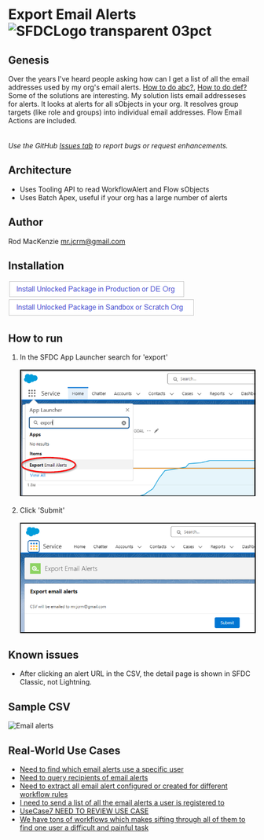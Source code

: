 # Export Email Alerts  ![SFDCLogo transparent 03pct](https://user-images.githubusercontent.com/16543260/233866155-fcd090d8-82cd-49fa-90d7-d2c2f2ee4b00.png)
## Genesis
Over the years I've heard people asking how can I get a list of all the email addresses used by my org's email alerts.  [How to do abc?](https://shit.com), [How to do def?](https://shit.com) Some of the solutions are interesting.  My solution lists email addresseses for alerts. It looks at alerts for all sObjects in your org. It resolves group targets (like role and groups) into individual email addresses.  Flow Email Actions are included.<br>
<br><br>*Use the GitHub [Issues tab](https://github.com/50471736/Export_Email_Alerts/issues) to report bugs or request enhancements.*
## Architecture
- Uses Tooling API to read WorkflowAlert and Flow sObjects
- Uses Batch Apex, useful if your org has a large number of alerts
## Author
Rod MacKenzie mr.jcrm@gmail.com
## Installation
[![Install Unlocked Package in Production](./images/btn-install-unlocked-package-prod-de.png)](https://login.salesforce.com/packaging/installPackage.apexp?p0=04tak00000030Y9AAI)<br>
[![Install Unlocked Package in Sandbox](./images/btn-install-unlocked-package-sandbox-scratch.png)](https://test.salesforce.com/packaging/installPackage.apexp?p0=04tak00000030Y9AAI)<br>
## How to run
1. In the SFDC App Launcher search for 'export'<br>
<br><img src="images/HowToLaunch.png" alt="Alt text" title="Optional title" width="600"/><br><br>
2. Click 'Submit'<br>
<br><img src="images/HowToLaunch2.png" alt="Alt text" title="Optional title" width="600"/>
## Known issues
- After clicking an alert URL in the CSV, the detail page is shown in SFDC Classic, not Lightning.
## Sample CSV
<img width="769" alt="Email alerts" src="https://user-images.githubusercontent.com/16543260/233796850-b12af254-c27e-4de3-ba76-dd4aa726b339.png">

## Real-World Use Cases
- [Need to find which email alerts use a specific user](https://success.salesforce.com/answers?id=90630000000gqM7AAI)
- [Need to query recipients of email alerts](https://ideas.salesforce.com/s/idea/a0B8W00000GdhyhUAB/allow-tooling-api-to-query-recipients-for-workflow-alerts)
- [Need to extract all email alert configured or created for different workflow rules](https://www.sfdcstuff.com/2020/01/fetch-all-workflow-email-alert-details.html#google_vignette)
- [I need to send a list of all the email alerts a user is registered to](https://salesforce.stackexchange.com/questions/302616/how-to-query-the-workflowalert-metadata-object)
- [UseCase7 NEED TO REVIEW USE CASE](https://trailhead.salesforce.com/trailblazer-community/feed/0D54S00000A7kiySAB)
- [We have tons of workflows which makes sifting through all of them to find one user a difficult and painful task](https://ideas.salesforce.com/s/idea/a0B8W00000GdivMUAR/deactivating-users-who-are-used-in-workflows)